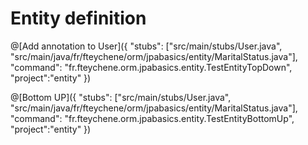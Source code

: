 # Entity definition

@[Add annotation to User]({
    "stubs": ["src/main/stubs/User.java", "src/main/java/fr/fteychene/orm/jpabasics/entity/MaritalStatus.java"],
    "command": "fr.fteychene.orm.jpabasics.entity.TestEntityTopDown", 
    "project":"entity"
    })
    
@[Bottom UP]({
    "stubs": ["src/main/stubs/User.java", "src/main/java/fr/fteychene/orm/jpabasics/entity/MaritalStatus.java"],
    "command": "fr.fteychene.orm.jpabasics.entity.TestEntityBottomUp", 
    "project":"entity"
    })